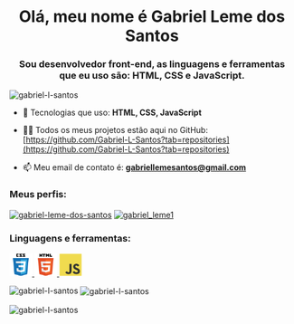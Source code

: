 <h1 align="center">Olá, meu nome é Gabriel Leme dos Santos</h1>
<h3 align="center">Sou desenvolvedor front-end, as linguagens e ferramentas que eu uso são: HTML, CSS e JavaScript.</h3>

<p align="left"> <img src="https://komarev.com/ghpvc/?username=gabriel-l-santos&label=Profile%20views&color=0eb42f&style=plastic" alt="gabriel-l-santos" /> </p>

- 🌱 Tecnologias que uso:  **HTML, CSS, JavaScript**

- 👨‍💻 Todos os meus projetos estão aqui no GitHub:  [https://github.com/Gabriel-L-Santos?tab=repositories](https://github.com/Gabriel-L-Santos?tab=repositories)

- 📫 Meu email de contato é:  **gabriellemesantos@gmail.com**

<h3 align="left">Meus perfis:</h3>
<p align="left">
<a href="https://linkedin.com/in/gabriel-leme-dos-santos" target="blank"><img align="center" src="https://raw.githubusercontent.com/rahuldkjain/github-profile-readme-generator/master/src/images/icons/Social/linked-in-alt.svg" alt="gabriel-leme-dos-santos" height="30" width="40" /></a>
<a href="https://instagram.com/gabriel_leme1" target="blank"><img align="center" src="https://raw.githubusercontent.com/rahuldkjain/github-profile-readme-generator/master/src/images/icons/Social/instagram.svg" alt="gabriel_leme1" height="30" width="40" /></a>
</p>

<h3 align="left">Linguagens e ferramentas:</h3>
<p align="left"> <a href="https://www.w3schools.com/css/" target="_blank" rel="noreferrer"> <img src="https://raw.githubusercontent.com/devicons/devicon/master/icons/css3/css3-original-wordmark.svg" alt="css3" width="40" height="40"/> </a> <a href="https://www.w3.org/html/" target="_blank" rel="noreferrer"> <img src="https://raw.githubusercontent.com/devicons/devicon/master/icons/html5/html5-original-wordmark.svg" alt="html5" width="40" height="40"/> </a> <a href="https://developer.mozilla.org/en-US/docs/Web/JavaScript" target="_blank" rel="noreferrer"> <img src="https://raw.githubusercontent.com/devicons/devicon/master/icons/javascript/javascript-original.svg" alt="javascript" width="40" height="40"/> </a> </p>

<p><img align="left" src="https://github-readme-stats.vercel.app/api/top-langs?username=gabriel-l-santos&show_icons=true&theme=synthwave&title_color=d512e2&text_color=00fffb&locale=pt-br&layout=compact" alt="gabriel-l-santos" /></p>

<p>&nbsp;<img align="center" src="https://github-readme-stats.vercel.app/api?username=gabriel-l-santos&show_icons=true&theme=synthwave&title_color=d512e2&text_color=00fffb&locale=pt-br" alt="gabriel-l-santos" /></p>

<p><img align="center" src="https://github-readme-streak-stats.herokuapp.com/?user=gabriel-l-santos&theme=dark" alt="gabriel-l-santos" /></p>
